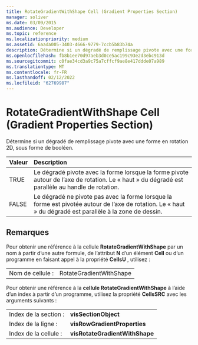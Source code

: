 ```yaml
---
title: RotateGradientWithShape Cell (Gradient Properties Section)
manager: soliver
ms.date: 03/09/2015
ms.audience: Developer
ms.topic: reference
ms.localizationpriority: medium
ms.assetid: 6aada005-3403-4666-9779-7ccb5b83b74a
description: Détermine si un dégradé de remplissage pivote avec une forme en rotation 2D, sous forme de booléen.
ms.openlocfilehash: fb8b1ee70d97aeb3d0ce5ac199c93e2d3ebc913d
ms.sourcegitcommit: c0fae34cd3a9c75a7cffcf9ae8e417ddde07a989
ms.translationtype: MT
ms.contentlocale: fr-FR
ms.lasthandoff: 02/12/2022
ms.locfileid: "62769987"
---
```

# <a name="rotategradientwithshape-cell-gradient-properties-section"></a>RotateGradientWithShape Cell (Gradient Properties Section)

Détermine si un dégradé de remplissage pivote avec une forme en rotation 2D, sous forme de booléen.
  
|**Valeur**|**Description**|
|:-----|:-----|
|TRUE  <br/> |Le dégradé pivote avec la forme lorsque la forme pivote autour de l’axe de rotation. Le « haut » du dégradé est parallèle au handle de rotation. |
|FALSE  <br/> |Le dégradé ne pivote pas avec la forme lorsque la forme est pivotée autour de l’axe de rotation. Le « haut » du dégradé est parallèle à la zone de dessin. |
   
## <a name="remarks"></a>Remarques

Pour obtenir une référence à la cellule **RotateGradientWithShape** par un nom à partir d’une autre formule, de l’attribut **N** d’un élément **Cell** ou d’un programme en faisant appel à la propriété **CellsU** , utilisez : 
  
|||
|:-----|:-----|
| Nom de cellule :  <br/> | RotateGradientWithShape  <br/> |
   
Pour obtenir une référence à la **cellule RotateGradientWithShape** à l’aide d’un index à partir d’un programme, utilisez la propriété **CellsSRC** avec les arguments suivants : 
  
|||
|:-----|:-----|
| Index de la section :  <br/> |**visSectionObject** <br/> |
| Index de la ligne :  <br/> |**visRowGradientProperties** <br/> |
| Index de la cellule :  <br/> |**visRotateGradientWithShape** <br/> |
   

